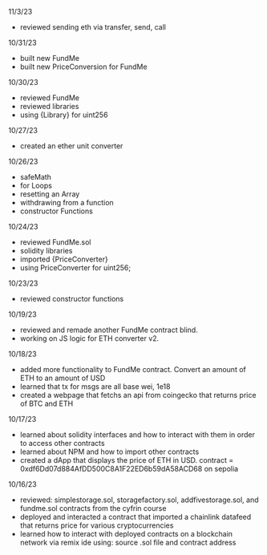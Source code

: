 11/3/23
- reviewed sending eth via transfer, send, call

10/31/23
- built new FundMe
- built new PriceConversion for FundMe
  
10/30/23
- reviewed FundMe
- reviewed libraries
- using {Library} for uint256

10/27/23
- created an ether unit converter

10/26/23
- safeMath
- for Loops
- resetting an Array
- withdrawing from a function
- constructor Functions
  
10/24/23
- reviewed FundMe.sol
- solidity libraries
- imported {PriceConverter}
- using PriceConverter for uint256;

10/23/23
- reviewed constructor functions

10/19/23
- reviewed and remade another FundMe contract blind.
- working on JS logic for ETH converter v2.

10/18/23
- added more functionality to FundMe contract. Convert an amount of ETH to an amount of USD
- learned that tx for msgs are all base wei, 1e18
- created a webpage that fetchs an api from coingecko that returns price of BTC and ETH

10/17/23
- learned about solidity interfaces and how to interact with them in order to access other contracts
- learned about NPM and how to import other contracts
- created a dApp that displays the price of ETH in USD. contract = 0xdf6Dd07d884AfDD500C8A1F22ED6b59dA58ACD68 on sepolia

10/16/23
- reviewed: simplestorage.sol, storagefactory.sol, addfivestorage.sol, and fundme.sol contracts from the cyfrin course
- deployed and interacted a contract that imported a chainlink datafeed that returns price for various cryptocurrencies
- learned how to interact with deployed contracts on a blockchain network via remix ide using: source .sol file and contract address
